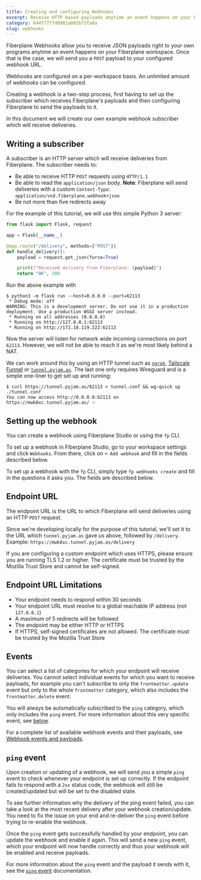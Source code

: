 ```yaml
---
title: Creating and configuring Webhooks
excerpt: Receive HTTP based payloads anytime an event happens on your Fiberplane workspace
category: 644f7777d0901a002b72fa8a
slug: webhooks
---
```


Fiberplane Webhooks allow you to receive JSON payloads right to your own programs anytime
an event happens on your Fiberplane workspace. Once that is the case, we will send you a
`POST` payload to your configured webhook URL.

Webhooks are configured on a per-workspace basis. An unlimited amount of webhooks can be configured.

Creating a webhook is a two-step process, first having to set up the subscriber which receives
Fiberplane's payloads and then configuring Fiberplane to send the payloads to it.

In this document we will create our own example webhook subscriber which will receive deliveries.

## Writing a subscriber

A subscriber is an HTTP server which will receive deliveries from Fiberplane. The subscriber needs to:

- Be able to receive HTTP `POST` requests using `HTTP/1.1`
- Be able to read the `application/json` body.
  **Note**: Fiberplane will send deliveries with a custom `Content-Type`: `application/vnd.fiberplane.webhook+json`
- Be not more than five redirects away

For the example of this tutorial, we will use this simple Python 3 server:

```python
from flask import Flask, request

app = Flask(__name__)

@app.route("/delivery", methods=["POST"])
def handle_delivery():
    payload = request.get_json(force=True)

    print(f"Received delivery from Fiberplane: {payload}")
    return "OK", 200
```

Run the above example with

```shell
$ python3 -m flask run --host=0.0.0.0 --port=62113
 * Debug mode: off
WARNING: This is a development server. Do not use it in a production deployment. Use a production WSGI server instead.
 * Running on all addresses (0.0.0.0)
 * Running on http://127.0.0.1:62113
 * Running on http://172.18.119.222:62113
```

Now the server will listen for network wide incoming connections on port `62113`.
However, we will not be able to reach it as we're most likely behind a NAT.

We can work around this by using an HTTP tunnel such as [`ngrok`](https://ngrok.com/), [Tailscale Funnel](https://tailscale.com/kb/1223/tailscale-funnel/)
or [`tunnel.pyjam.as`](https://tunnel.pyjam.as/). The last one only requires Wireguard and
is a simple one-liner to get set up and running:

```shell
$ curl https://tunnel.pyjam.as/62113 > tunnel.conf && wg-quick up ./tunnel.conf
You can now access http://0.0.0.0:62113 on https://mwk8xc.tunnel.pyjam.as/ ✨
```

## Setting up the webhook

You can create a webhook using Fiberplane Studio or using the `fp` CLI.

To set up a webhook in Fiberplane Studio, go to your workspace settings and click `Webhooks`.
From there, click on `+ Add webhook` and fill in the fields described below.

To set up a webhook with the `fp` CLI, simply type `fp webhooks create` and fill in the questions
it asks you. The fields are described below.

## Endpoint URL

The endpoint URL is the URL to which Fiberplane will send deliveries using an HTTP `POST` request.

Since we're developing locally for the purpose of this tutorial, we'll set it to the URL which
`tunnel.pyjam.as` gave us above, followed by `/delivery`. Example: `https://mwk8xc.tunnel.pyjam.as/delivery`

If you are configuring a custom endpoint which uses HTTPS, please ensure you are running TLS 1.2 or higher. The
certificate must be trusted by the Mozilla Trust Store and cannot be self-signed.

## Endpoint URL Limitations

- Your endpoint needs to respond within 30 seconds
- Your endpoint URL must resolve to a global reachable IP address (not `127.0.0.1`)
- A maximum of 5 redirects will be followed
- The endpoint may be either HTTP or HTTPS
- If HTTPS, self-signed certificates are not allowed. The certificate must be trusted by the Mozilla Trust Store

## Events

You can select a list of categories for which your endpoint will receive deliveries. You cannot
select individual events for which you want to receive payloads, for example you can't subscribe
to only the `frontmatter.update` event but only to the whole `frontmatter` category, which also includes
the `frontmatter.delete` event.

You will always be automatically subscribed to the `ping` category, which only includes the `ping` event.
For more information about this very specific event, see [below](#ping-event).

For a complete list of available webhook events and their payloads,
see [Webhook events and payloads](doc:webhook-events).

## `ping` event

Upon creation or updating of a webhook, we will send you a simple `ping` event to check whenever
your endpoint is set up correctly. If the endpoint fails to respond with a `2xx` status code,
the webhook will still be created/updated but will be set to the disabled state.

To see further information why the delivery of the ping event failed, you can take a look at the most
recent delivery after your webhook creation/update. You need to fix the issue on your end and re-deliver
the `ping` event before trying to re-enable the webhook.

Once the `ping` event gets successfully handled by your endpoint, you can update the webhook and enable
it again. This will send a new `ping` event, which your endpoint will now handle correctly and thus
your webhook will be enabled and receive payloads.

For more information about the `ping` event and the payload it sends with it,
see the [`ping` event](doc:webhook-events#ping) documentation.
